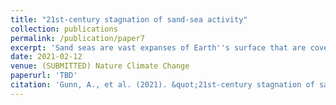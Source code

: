 ```yaml
---
title: "21st-century stagnation of sand-sea activity"
collection: publications
permalink: /publication/paper7
excerpt: 'Sand seas are vast expanses of Earth''s surface that are covered in dunes---topographic patterns manifest from above-threshold winds and a supply of loose sand. Transitions in dune morphology and associated vegetation state are threshold phenomena that can switch states on kilometer or decadal scales due to small changes in climate. Predictions of the role of future climate change for sand-sea activity are sparse and contradictory. Here we examine the impact of climate on all of Earth''s presently-unvegetated sand seas, using ensemble runs of an Earth System Model for historical and future Shared Socioeconomic Pathway (SSP) scenarios. We find that almost all of the sand seas decrease in activity relative to present-day and industrial-onset for all future SSP scenarios, largely due to more intermittent sand-transport events. An increase in event wait-times and decrease in sand transport---in most cases linked to reduced off-season transport---is conducive to the rise of vegetation. We expect dune-forming winds will become more unimodal, and produce larger incipient wavelengths, due to weaker and more seasonal winds. Our results indicate that these qualitative changes in Earth''s desert landscapes can not be mitigated.'
date: 2021-02-12
venue: (SUBMITTED) Nature Climate Change
paperurl: 'TBD'
citation: 'Gunn, A., et al. (2021). &quot;21st-century stagnation of sand-sea activity&quot.'
---
```


